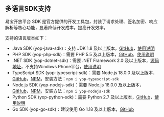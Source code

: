 ## 多语言SDK支持

易宝开放平台 SDK 是官方提供的开发工具包，封装了请求处理、签名加密、响应解析等核心功能，显著降低开发成本，提高开发效率。

支持的语言版本如下：
- Java SDK (yop-java-sdk)：支持 JDK 1.8 及以上版本，[GitHub](https://github.com/yop-platform/yop-java-sdk)，[使用说明](https://open.yeepay.com/apis/docs/platform/20250420205103/sdk_guide/java-sdk-guide.html)
- PHP SDK (yop-php-sdk)：需要 PHP 5.5 及以上版本，[GitHub](https://github.com/yop-platform/yop-php-sdk)，[使用说明](https://open.yeepay.com/apis/docs/platform/20250420205103/sdk_guide/php-sdk-guide.html)
- .NET SDK (yop-dotnet-sdk)：需要 .NET Framework 2.0 及以上版本，[源码地址](https://github.com/yop-platform/yop-dotnet-sdk)，不支持Windows Phone平台，[使用说明](https://open.yeepay.com/apis/docs/platform/20250420205103/sdk_guide/dotnet-sdk-guide.html)
- TypeScript SDK (yop-typescript-sdk)：需要 Node.js 18.0.0 及以上版本，[GitHub](https://github.com/yop-platform/yop-typescript-sdk)，[NPM](https://www.npmjs.com/package/yop-typescript-sdk)，安装方法：`npm i yop-typescript-sdk`
- Node.js SDK (yop-nodejs-sdk)：需要 Node.js 18.0.0 及以上版本，[GitHub](https://github.com/yop-platform/yop-nodejs-sdk)，[NPM](https://www.npmjs.com/package/yop-nodejs-sdk)，安装方法：`npm i yop-nodejs-sdk`
- Python SDK (yop-python-sdk)：需要 Python 2.7 及以上版本，[GitHub](https://github.com/yop-platform/yop-python-sdk)，[使用说明](https://open.yeepay.com/apis/docs/platform/20250420205103/sdk_guide/python-sdk-guide.html)
- Go SDK (yop-go-sdk)：建议使用 Go 1.18 及以上版本，[GitHub](https://github.com/yop-platform/yop-go-sdk)